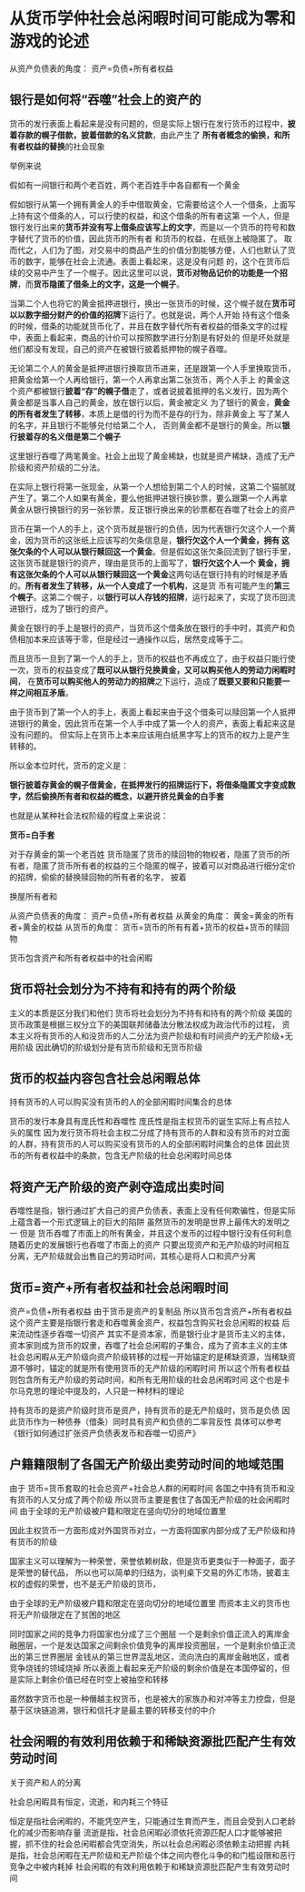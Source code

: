 # 从货币学仲社会总闲暇时间可能成为零和游戏的论述

从资产负债表的角度：
资产=负债+所有者权益


## 银行是如何将“吞噬”社会上的资产的

货币的发行表面上看起来是没有问题的，但是实际上银行在发行货币的过程中，**披着存款的幌子借款，披着借款的名义贷款**，由此产生了
**所有者概念的偷换，和所有者权益的替换**的社会现象

举例来说

假如有一间银行和两个老百姓，两个老百姓手中各自都有一个黄金

假如银行从第一个拥有黄金人的手中借取黄金，它需要给这个人一个借条，上面写上持有这个借条的人，可以行使的权益，和这个借条的所有者这第
一个人，但是银行发行出来的**货币并没有写上借条应该写上的文字**，而是以一个货币的符号和数字替代了货币的价值，因此货币的所有者
和货币的权益，在纸张上被隐匿了。
取而代之，人们为了图，对交易中的商品产生的价值分割能够方便，人们也默认了货币的数字，能够在社会上流通。表面上看起来，这是没有问题
的，这个在货币后续的交易中产生了一个幌子。因此这里可以说，**货币对物品记价的功能是一个招牌**，而**货币隐匿了借条上的文字，这是一个幌子**。

当第二个人也将它的黄金抵押进银行，换出一张货币的时候，这个幌子就在**货币可以以数字细分财产的价值的招牌**下运行了。也就是说，两个人开始
持有这个借条的时候，借条的功能就货币化了，并且在数字替代所有者权益的借条文字的过程中，表面上看起来，商品的计价可以按照数学进行分割是有好处的
但是坏处就是他们都没有发现，自己的资产在被银行披着抵押物的幌子吞噬。

无论第二个人的黄金是抵押进银行换取货币进来，还是跟第一个人手里换取货币，把黄金给第一个人再给银行，第一个人再拿出第二张货币，两个人手上
的黄金这个资产都被银行**披着“存”的幌子借**走了，或者说披着抵押的名义发行，因为两个黄金都是当事人自己的黄金，放在银行以后，黄金被定义
为了银行的黄金，**黄金的所有者发生了转移**，本质上是借的行为而不是存的行为，除非黄金上 写了某人的名字，并且银行不能够兑付给第二个人，
否则黄金都不是银行的黄金。所以**银行披着存的名义借是第二个幌子**

这里银行吞噬了两笔黄金。社会上出现了黄金稀缺，也就是资产稀缺，造成了无产阶级和资产阶级的二分法。

在实际上银行将第一张现金，从第一个人想给到第二个人的时候，这第二个猫腻就产生了。第二个人如果有黄金，要么他抵押进银行换钞票，要么跟第一个人再拿
黄金从银行换银行的另一张钞票，反正银行换出来的钞票都在吞噬了社会上的资产

货币在第一个人的手上，这个货币就是银行的负债，因为代表银行欠这个人一个黄金，因为货币的这张纸上应该写的欠条信息是，**银行欠这个人一个黄金，拥有
这张欠条的个人可以从银行赎回这一个黄金**。但是假如这张欠条回流到了银行手里，这张货币就是银行的资产，理由是货币的上面写了，**银行欠这个人一个
黄金，拥有这张欠条的个人可以从银行赎回这一个黄金**这两句话在银行持有的时候是矛盾的。**所有者发生了转移，从一个人变成了一个机构**，这是货
币有可能产生的**第三个幌子**。这第二个幌子，以**银行可以人存钱的招牌**，运行起来了，实现了货币回流进银行，成为了银行的资产。


黄金在银行的手上是银行的资产，当货币这个借条放在银行的手中时，其资产和负债相加本来应该等于零，但是经过一通操作以后，居然变成等于二。

而且货币一旦到了第一个人的手上，货币的权益也不再成立了，由于权益只能行使一次，货币的权益变成了**既可以从银行兑换黄金，又可以购买他人的劳动力闲暇时间**，
在**货币可以购买他人的劳动力的招牌**之下运行，造成了**既要又要和只能要一样之间相互矛盾**。

由于货币到了第一个人的手上，表面上看起来由于这个借条可以赎回第一个人抵押进银行的黄金，因此货币在第一个人手中成了第一个人的资产，表面上看起来这是没有问题的。
但实际上在货币上本来应该用白纸黑字写上的货币的权力上是产生转移的。


所以金本位时代，货币的定义是：

**银行披着存黄金的幌子借黄金，在抵押发行的招牌运行下，将借条隐匿文字变成数字，然后偷换所有者和权益的概念，以避开挤兑黄金的白手套**

也就是从某种社会法权阶级的程度上来说说：

**货币=白手套**


对于存黄金的第一个老百姓
货币隐匿了货币的赎回物的物权者，隐匿了货币的所有者，隐匿了货币所有者的权益的三个隐匿的幌子，披着可以对商品进行细分定价的招牌，偷偷的替换赎回物的所有者的名字，
披着

换屋所有者和


从资产负债表的角度：
资产=负债+所有者权益
从黄金的角度：
黄金=黄金的所有者+黄金的权益
从货币的角度：
货币=货币的所有有着+货币的权益+货币的赎回物


货币包含资产和所有者权益中的社会闲暇

## 货币将社会划分为不持有和持有的两个阶级

主义的本质是区分我们和他们
货币将社会划分为不持有和持有的两个阶级
美国的货币政策是根据三权分立下的美国联邦储备法分散法权成为政治代币的过程，
资本主义将有货币的人和没货币的人二分法为资产阶级和有时间资产的无产阶级+无用阶级
因此确切的阶级划分是有货币阶级和无货币阶级



## 货币的权益内容包含社会总闲暇总体

持有货币的人可以购买没有货币的人的全部闲暇时间集合的总体

货币的发行本身具有庞氏性和吞噬性
庞氏性是指主权货币的诞生实际上有点拉人头的属性
因为发行货币将社会主权二分成了持有货币的人群和没有货币的对立面的人群，持有货币的人可以购买没有货币的人的全部闲暇时间集合的总体
因此货币的所有者权益中的条款，包含无产阶级的社会总闲暇时间总体


## 将资产无产阶级的资产剥夺造成出卖时间

吞噬性是指，银行通过扩大自己的资产负债表，表面上没有任何欺骗性，但是实际上蕴含着一个形式逻辑上的巨大的陷阱
虽然货币的发明是世界上最伟大的发明之一
但是
货币吞噬了市面上的所有黄金，并且这个发币的过程中银行没有任何利息
随着历史的发展银行也吞噬了市面上的资产
只要出现资产和无产阶级的时间相互分离，无产阶级就会出售自己的劳动时间，其核心是将人口和资产分离

## 货币=资产+所有者权益和社会总闲暇时间

资产=负债+所有者权益
由于货币是资产的复制品
所以货币包含资产+所有者权益
这个资产主要是指银行套走和吞噬黄金资产，权益包含购买社会总闲暇的权益
后来流动性逐步吞噬一切资产
其实不是资本家，而是银行业才是货币主义的主体，资本家则成为货币的奴隶，吞噬了社会总闲暇的子集合，成为了资本主义的主体
社会总闲暇从无产阶级向资产阶级转移的过程一开始锚定的是稀缺资源，当稀缺资源不够时，锚定的就是所有使用货币的无产阶级的闲暇时间
所以这个所有者权益则包含所有无产阶级的劳动时间，和所有无用阶级的社会总闲暇时间
这个也是卡尔马克思的理论中提及的，人只是一种材料的理论

持有货币的是资产阶级时货币是资产，持有货币的是无产阶级时，货币是负债
因此货币作为一种债券（借条）同时具有资产和负债的二率背反性
具体可以参考《银行如何通过扩张资产负债表发币和吞噬一切资产》


## 户籍籍限制了各国无产阶级出卖劳动时间的地域范围

由于
货币=货币套取的社会总资产+社会总人群的闲暇时间
各国之中持有货币和没有货币的人又分成了两个阶级
所以货币主要是套住了各国无产阶级的社会闲暇时间
由于全球的无产阶级被户籍和限定在竖向切分的地域位置里


因此主权货币一方面形成对外国货币对立，一方面将国家内部分成了无产阶级和持有货币的阶级

国家主义可以理解为一种荣誉，荣誉依赖树敌，但是货币更类似于一种面子，面子是荣誉的替代品，
所以也可以简单的归结为，谈判桌下交易的外汇市场，披着主权的虚假的荣誉，也不是无产阶级的货币，


由于全球的无产阶级被户籍和限定在竖向切分的地域位置里
而资本主义的货币也将无产阶级限定在了贫困的地区

同时国家之间的竞争力将国家也分成了三个圈层
一个是剩余价值正流入的离岸金融圈层，一个是发达国家之间剩余价值竞争的离岸投资圈层，一个是剩余价值正流出的第三世界圈层
金钱从的第三世界混乱地区，流向洗白的离岸金融地区，或者竞争烧钱的领域烧掉
所以表面上看起来无产阶级的剩余价值是在本国停留的，但是实际上剩余价值已经在时空上被抽空和转移

虽然数字货币也是一种僭越主权货币，也是被大的家族办和对冲等主力控盘，但是基于区块链追溯，银行和信托才是最主要的转移支付的中介


## 社会闲暇的有效利用依赖于和稀缺资源批匹配产生有效劳动时间

关于资产和人的分离

社会总闲暇具有恒定，流逝，和内耗三个特征

恒定是指社会闲暇的，不能凭空产生，只能通过生育而产生，而且会受到人口老龄化的减少而影响存量
流逝是指，社会总闲暇必须依托资源匹配人口才能够被把握，抓不住的社会总闲暇都会凭空消失，所以社会总闲暇必须依赖主动把握
内耗是指，社会总闲暇在无产阶级和无产阶级个体之间内卷化斗争的和门槛设限和恶行竞争之中被内耗掉
社会闲暇的有效利用依赖于和稀缺资源批匹配产生有效劳动时间

















